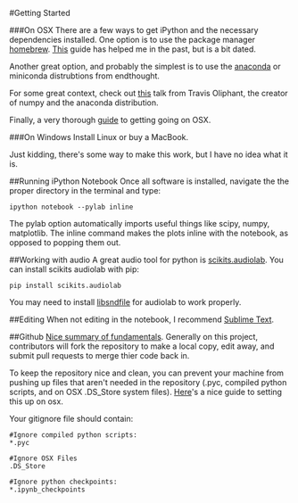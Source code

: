 #Getting Started

###On OSX
There are a few ways to get iPython and the necessary dependencies installed. One option is to use the package manager [homebrew](http://brew.sh/). [This](http://www.lowindata.com/2013/installing-scientific-python-on-mac-os-x/) guide has helped me in the past, but is a bit dated.

Another great option, and probably the simplest is to use the [anaconda](https://store.continuum.io/cshop/anaconda/) or miniconda distrubtions from endthought. 

For some great context, check out [this](http://youtu.be/FgfKA-HJFI0) talk from Travis Oliphant, the creator of numpy and the anaconda distribution.

Finally, a very thorough [guide](http://sourabhbajaj.com/mac-setup/) to getting going on OSX.

###On Windows
Install Linux or buy a MacBook. 

Just kidding, there's some way to make this work, but I have no idea what it is.

##Running iPython Notebook
Once all software is installed, navigate the the proper directory in the terminal and type:

<code>ipython notebook --pylab inline</code>

The pylab option automatically imports useful things like scipy, numpy, matplotlib. The inline command makes the plots inline with the notebook, as opposed to popping them out. 

##Working with audio
A great audio tool for python is [scikits.audiolab](https://pypi.python.org/pypi/scikits.audiolab/). You can install scikits audiolab with pip: 

<code>pip install scikits.audiolab</code>

You may need to install [libsndfile](http://www.mega-nerd.com/libsndfile/) for audiolab to work properly.

##Editing
When not editing in the notebook, I recommend [Sublime Text](http://www.sublimetext.com/).

##Github
[Nice summary of fundamentals](https://www.youtube.com/watch?v=0fKg7e37bQE). Generally on this project, contributors will fork the repository to make a local copy, edit away, and submit pull requests to merge thier code back in. 

To keep the repository nice and clean, you can prevent your machine from pushing up files that aren't needed in the repository (.pyc, compiled python scripts, and on OSX .DS_Store system files). [Here](http://devoh.com/blog/2013/01/global-gitignore)'s a nice guide to setting this up on osx. 

Your gitignore file should contain: 
```
#Ignore compiled python scripts:
*.pyc

#Ignore OSX Files
.DS_Store

#Ignore python checkpoints:
*.ipynb_checkpoints
```


